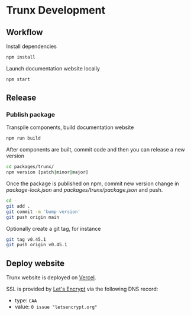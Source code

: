 # Trunx Development

## Workflow

Install dependencies

```sh
npm install
```

Launch documentation website locally

```sh
npm start
```

## Release

### Publish package

Transpile components, build documentation website

```sh
npm run build
```

After components are built, commit code and then you can release a new version

```sh
cd packages/trunx/
npm version [patch|minor|major]
```

Once the package is published on npm, commit new version change in *package-lock.json* and *packages/trunx/package.json* and push.

```sh
cd -
git add .
git commit -m 'bump version'
git push origin main
```

Optionally create a git tag, for instance

```sh
git tag v0.45.1
git push origin v0.45.1
```

## Deploy website

Trunx website is deployed on [Vercel](https://vercel.com/).

SSL is provided by [Let's Encrypt](https://letsencrypt.org/) via the following DNS record:

* type: `CAA`
* value: `0 issue "letsencrypt.org"`

